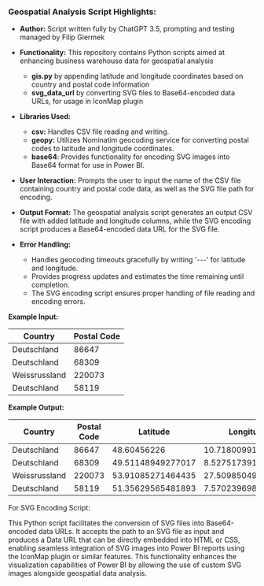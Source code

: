 ### Geospatial Analysis Script Highlights:

- **Author:** Script written fully by ChatGPT 3.5, prompting and testing managed by Filip Giermek

- **Functionality:** This repository contains Python scripts aimed at enhancing business warehouse data for geospatial analysis
  -  **gis.py** by appending latitude and longitude coordinates based on country and postal code information
  -  **svg_data_url** by converting SVG files to Base64-encoded data URLs, for usage in IconMap plugin
  
- **Libraries Used:**
  - **csv:** Handles CSV file reading and writing.
  - **geopy:** Utilizes Nominatim geocoding service for converting postal codes to latitude and longitude coordinates.
  - **base64**: Provides functionality for encoding SVG images into Base64 format for use in Power BI.
  
- **User Interaction:** Prompts the user to input the name of the CSV file containing country and postal code data, as well as the SVG file path for encoding.

- **Output Format:** The geospatial analysis script generates an output CSV file with added latitude and longitude columns, while the SVG encoding script produces a Base64-encoded data URL for the SVG file.

- **Error Handling:**
  - Handles geocoding timeouts gracefully by writing '---' for latitude and longitude.
  - Provides progress updates and estimates the time remaining until completion.
  - The SVG encoding script ensures proper handling of file reading and encoding errors.

**Example Input:**

| Country      | Postal Code |
|--------------|-------------|
| Deutschland  | 86647       |
| Deutschland  | 68309       |
| Weissrussland| 220073      |
| Deutschland  | 58119       |

**Example Output:**

| Country      | Postal Code | Latitude     | Longitude    |
|--------------|-------------|--------------|--------------|
| Deutschland  | 86647       | 48.60456226  | 10.718009917894737 |
| Deutschland  | 68309       | 49.51148949277017  | 8.527517391121258 |
| Weissrussland| 220073      | 53.91085271464435  | 27.50985049456067 |
| Deutschland  | 58119       | 51.35629565481893  | 7.570239698639587 |

For SVG Encoding Script:

This Python script facilitates the conversion of SVG files into Base64-encoded data URLs. It accepts the path to an SVG file as input and produces a Data URL that can be directly embedded into HTML or CSS, enabling seamless integration of SVG images into Power BI reports using the IconMap plugin or similar features. This functionality enhances the visualization capabilities of Power BI by allowing the use of custom SVG images alongside geospatial data analysis.

